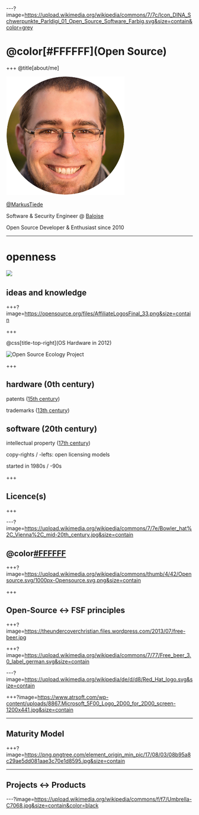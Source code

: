 ---?image=https://upload.wikimedia.org/wikipedia/commons/7/7c/Icon_DINA_Schwerpunkte_Parldigi_01_Open_Source_Software_Farbig.svg&size=contain&color=grey

# @color[#FFFFFF](Open Source)

+++
@title[about/me]

![me](https://github.com/MarkusTiede/about/raw/master/img/me-circle.png)

[@MarkusTiede](https://twitter.com/markustiede)

Software & Security Engineer @ [Baloise](https://www.baloise.com)

Open Source Developer & Enthusiast since 2010

---

# openness

![](https://upload.wikimedia.org/wikipedia/commons/thumb/3/3c/Icon_DINA_Voraussetzungen_Digitale_Nachhaltigkeit_06_Geteiltes_Wissen_Farbig.svg/200px-Icon_DINA_Voraussetzungen_Digitale_Nachhaltigkeit_06_Geteiltes_Wissen_Farbig.svg.png)

## ideas and knowledge

+++?image=https://opensource.org/files/AffiliateLogosFinal_33.png&size=contain

+++

@css[title-top-right](OS Hardware in 2012)

![Open Source Ecology Project](https://player.vimeo.com/video/51764445)

+++

## hardware (0th century)

patents ([15th century](https://en.wikipedia.org/wiki/Patent#History))

trademarks ([13th century](https://en.wikipedia.org/wiki/Trademark#History))

## software (20th century)

intellectual property ([17th century](https://en.wikipedia.org/wiki/Intellectual_property#History))

copy-rights / -lefts: open licensing models

started in 1980s / -90s

+++
## Licence(s)

+++

---?image=https://upload.wikimedia.org/wikipedia/commons/7/7e/Bowler_hat%2C_Vienna%2C_mid-20th_century.jpg&size=contain

## @color[#FFFFFF](an "old hat")

+++?image=https://upload.wikimedia.org/wikipedia/commons/thumb/4/42/Opensource.svg/1000px-Opensource.svg.png&size=contain

+++

## Open-Source <-> FSF principles

+++?image=https://theundercoverchristian.files.wordpress.com/2013/07/free-beer.jpg

+++?image=https://upload.wikimedia.org/wikipedia/commons/7/77/Free_beer_3.0_label_german.svg&size=contain

---?image=https://upload.wikimedia.org/wikipedia/de/d/d8/Red_Hat_logo.svg&size=contain

+++?image=https://www.atrsoft.com/wp-content/uploads/8867.Microsoft_5F00_Logo_2D00_for_2D00_screen-1200x441.jpg&size=contain

---
## Maturity Model

+++?image=https://png.pngtree.com/element_origin_min_pic/17/08/03/08b95a8c29ae5dd081aae3c70e1d8595.jpg&size=contain

---
## Projects <-> Products

---?image=https://upload.wikimedia.org/wikipedia/commons/f/f7/Umbrella-C7068.jpg&size=contain&color=black
